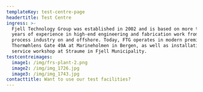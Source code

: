```yaml
---
templateKey: test-centre-page
headertitle: Test Centre
ingress: >-
  Fjell Technology Group was established in 2002 and is based on more than 40
  years of experience in high-end engineering and fabrication work from the
  process industry on and offshore. Today, FTG operates in modern premises at
  Thormøhlens Gate 49A at Marineholmen in Bergen, as well as installation and
  service workshop at Straume in Fjell Municipality.
testcentreimages:
  image1: /img/frs-plant-2.png
  image2: /img/img_1726.jpg
  image3: /img/img_1743.jpg
contacttitle: Want to use our test facilities?
---
```


